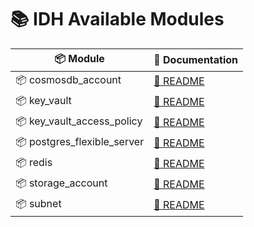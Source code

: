 # 📚 IDH Available Modules

| 📦 Module | 📄 Documentation |
|-----------|------------------|
| 📦 cosmosdb_account | [📄 README](cosmosdb_account/README.md) |
| 📦 key_vault | [📄 README](key_vault/README.md) |
| 📦 key_vault_access_policy | [📄 README](key_vault_access_policy/README.md) |
| 📦 postgres_flexible_server | [📄 README](postgres_flexible_server/README.md) |
| 📦 redis | [📄 README](redis/README.md) |
| 📦 storage_account | [📄 README](storage_account/README.md) |
| 📦 subnet | [📄 README](subnet/README.md) |
